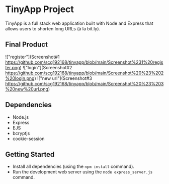 # TinyApp Project

TinyApp is a full stack web application built with Node and Express that allows users to shorten long URLs (à la bit.ly).

## Final Product

!["register"](Screenshot#1 https://github.com/scg192168/tinyapp/blob/main/Screenshot%231%20register.png)
!["login"](Screenshot#2 https://github.com/scg192168/tinyapp/blob/main/Screenshot%20%23%202%20login.png)
!["new url"](Screenshot#3 https://github.com/scg192168/tinyapp/blob/main/Screenshot%20%23%203%20new%20url.png)

## Dependencies

- Node.js
- Express
- EJS
- bcryptjs
- cookie-session

## Getting Started

- Install all dependencies (using the `npm install` command).
- Run the development web server using the `node express_server.js` command.